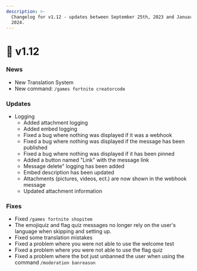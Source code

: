 ```yaml
---
description: >-
  Changelog for v1.12 - updates between September 25th, 2023 and January 27th,
  2024.
---
```


# 📘 v1.12

### News

* New Translation System
* New command: `/games fortnite creatorcode`

### Updates

* Logging&#x20;
  * Added attachment logging
  * Added embed logging
  * Fixed a bug where nothing was displayed if it was a webhook
  * Fixed a bug where nothing was displayed if the message has been published
  * Fixed a bug where nothing was displayed if it has been pinned
  * Added a button named "Link" with the message link
  * Message delete" logging has been added
  * Embed description has been updated
  * Attachments (pictures, videos, ect.) are now shown in the webhook message
  * Updated attachment information



### Fixes

* Fixed `/games fortnite shopitem`&#x20;
* The emojiquiz and flag quiz messages no longer rely on the user's language when skipping and setting up.
* Fixed some translation mistakes
* Fixed a problem where you were not able to use the welcome test
* Fixed a problem where you were not able to use the flag quiz
* Fixed a problem where the bot just unbanned the user when using the command `/moderation banreason`
